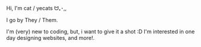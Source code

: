 Hi, I'm cat / yecats ᗢ₊･,,

I go by They / Them.

I'm (very) new to coding, but, i want to give it a shot :D
I'm interested in one day designing websites, and more!. 
<!---
catlovesyou/catlovesyou is a ✨ special ✨ repository because its `README.md` (this file) appears on your GitHub profile.
You can click the Preview link to take a look at your changes.
--->
